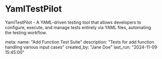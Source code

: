 # YamlTestPilot
YamlTestPilot - A YAML-driven testing tool that allows developers to configure, execute, and manage tests entirely via YAML files, automating the testing workflow.


meta:
  name: "Add Function Test Suite"
  description: "Tests for add function handling various input cases"
  created_by: "Jane Doe"
  last_run: "2024-11-09 15:45:00"
